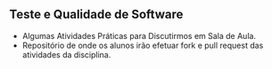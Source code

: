## Teste e Qualidade de Software

* Algumas Atividades Práticas para Discutirmos em Sala de Aula.
* Repositório de onde os alunos irão efetuar fork e pull request das atividades da disciplina.
